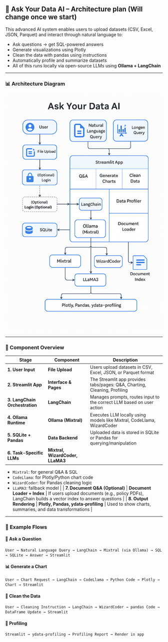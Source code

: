 ## 🧠 Ask Your Data AI – Architecture plan (Will change once we start)

This advanced AI system enables users to upload datasets (CSV, Excel, JSON, Parquet) and interact through natural language to:

- Ask questions → get SQL-powered answers
- Generate visualizations using Plotly
- Clean the data with pandas using instructions
- Automatically profile and summarize datasets
- All of this runs locally via open-source LLMs using **Ollama + LangChain**

---

### 📊 Architecture Diagram

![Ask Your Data AI Architecture](./Architecture.png)

---

### 🔄 Component Overview

| Stage                                | Component                              | Description                                                               |
| ------------------------------------ | -------------------------------------- | ------------------------------------------------------------------------- |
| **1. User Input**              | **File Upload**                  | Users upload datasets in CSV, Excel, JSON, or Parquet format              |
| **2. Streamlit App**           | **Interface & Pages**            | The Streamlit app provides tabs/pages: Q&A, Charting, Cleaning, Profiling |
| **3. LangChain Orchestration** | **LangChain**                    | Manages prompts, routes input to the correct LLM based on user action     |
| **4. Ollama Runtime**          | **Ollama (Mixtral)**             | Executes LLM locally using models like Mixtral, CodeLlama, WizardCoder    |
| **5. SQLite + Pandas**         | **Data Backend**                 | Uploaded data is stored in SQLite or Pandas for querying/manipulation     |
| **6. Task-Specific LLMs**      | **Mixtral, WizardCoder, LLaMA3** |                                                                           |

- `Mixtral`: for general Q&A & SQL
- `CodeLlama`: for Plotly/Python chart code
- `WizardCoder`: for Pandas cleaning logic
- `LLaMA3`: fallback model |
  | **7. Document Q&A (Optional)** | **Document Loader + Index** | If users upload documents (e.g., policy PDFs), LangChain builds a vector index to answer questions |
  | **8. Output Rendering** | **Plotly, Pandas, ydata-profiling** | Used to show charts, summaries, and data transformations |

---

### 🔁 Example Flows

#### 💬 Ask a Question

```
User → Natural Language Query → LangChain → Mixtral (via Ollama) → SQL → SQLite → Answer → Streamlit
```

#### 📊 Generate a Chart

```
User → Chart Request → LangChain → CodeLlama → Python Code → Plotly → Chart → Streamlit
```

#### 🧹 Clean the Data

```
User → Cleaning Instruction → LangChain → WizardCoder → pandas Code → DataFrame Update → Streamlit
```

#### 📑 Profiling

```
Streamlit → ydata-profiling → Profiling Report → Render in app
```
